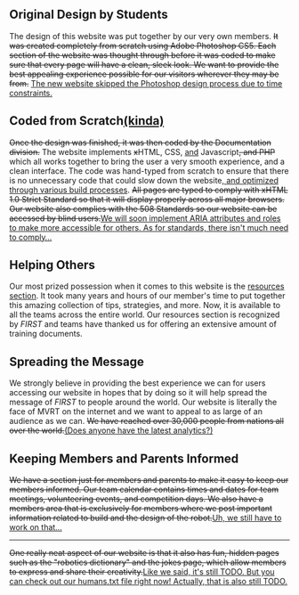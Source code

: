 
<!-- um... a lot has changed from the original website...so... -->

## Original Design by Students

The design of this website was put together by our very own members. <del>It was
created completely from scratch using Adobe Photoshop CS5. Each section of the
website was thought through before it was coded to make sure that every page
will have a clean, sleek look. We want to provide the best appealing experience
possible for our visitors wherever they may be from.</del> <ins>The new website
skipped the Photoshop design process due to time constraints.</ins>

## Coded from Scratch<ins>(kinda)</ins>

<del>Once the design was finished, it was then coded by the Documentation
division.</del> The website implements <del>x</del>HTML, CSS, <ins>and</ins>
Javascript<del>, and PHP</del> which all works together to bring the user a very
smooth experience, and a clean interface. The code was hand-typed from scratch
to ensure that there is no unnecessary code that could slow down the
website<ins>, and optimized through various build processes</ins>.
<del>All pages are typed to comply with xHTML 1.0 Strict Standard so that it will
display properly across all major browsers. Our website also complies with the
508 Standards so our website can be accessed by blind users.</del><ins>We will
soon implement ARIA attributes and roles to make more accessible for
others. As for standards, there isn't much need to comply…</ins>

## Helping Others

Our most prized possession when it comes to this website is the [resources
section](/resources/). It took many years and hours of our member's time to put
together this amazing collection of tips, strategies, and more. Now, it is
available to all the teams across the entire world. Our resources section is
recognized by <i class="first">FIRST</i> and teams have thanked us for offering
an extensive amount of training documents.

## Spreading the Message

We strongly believe in providing the best experience we can for users accessing
our website in hopes that by doing so it will help spread the message of <i
class="first">FIRST</i> to people around the world. Our website is literally the
face of MVRT on the internet and we want to appeal to as large of an audience as
we can. <del>We have reached over 30,000 people from nations all over the
world.</del><ins>(Does anyone have the latest analytics?)</ins>

## Keeping Members and Parents Informed

<del>We have a section just for members and parents to make it easy to keep our
members informed. Our team calendar contains times and dates for team meetings,
volunteering events, and competition days. We also have a members area that is
exclusively for members where we post important information related to build and
the design of the robot.</del><ins>Uh, we still have to work on that…</ins>

---


<del>One really neat aspect of our website is that it also has fun, hidden pages such
as the "robotics dictionary" and the jokes page, which allow members to express
and share their creativity.</del><ins>Like we said, it's still TODO. But you can
check out our [humans.txt](/humans.txt) file right now! Actually, that is also
still TODO.</ins>
